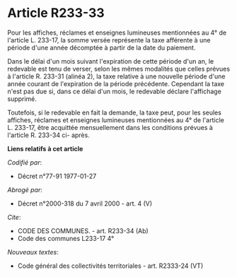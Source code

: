 # Article R233-33

Pour les affiches, réclames et enseignes lumineuses mentionnées au 4° de l'article L. 233-17, la somme versée représente la
taxe afférente à une période d'une année décomptée à partir de la date du paiement.

Dans le délai d'un mois suivant l'expiration de cette période d'un an, le redevable est tenu de verser, selon les mêmes
modalités que celles prévues à l'article R. 233-31 (alinéa 2), la taxe relative à une nouvelle période d'une année courant de
l'expiration de la période précédente. Cependant la taxe n'est pas due si, dans ce délai d'un mois, le redevable déclare
l'affichage supprimé.

Toutefois, si le redevable en fait la demande, la taxe peut, pour les seules affiches, réclames et enseignes lumineuses
mentionnées au 4° de l'article L. 233-17, être acquittée mensuellement dans les conditions prévues à l'article R. 233-34 ci-
après.

**Liens relatifs à cet article**

_Codifié par_:

  - Décret n°77-91 1977-01-27

_Abrogé par_:

  - Décret n°2000-318 du 7 avril 2000 - art. 4 (V)

_Cite_:

  - CODE DES COMMUNES. - art. R233-34 (Ab)
  - Code des communes L233-17 4°

_Nouveaux textes_:

  - Code général des collectivités territoriales - art. R2333-24 (VT)
